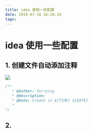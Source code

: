 ```yaml
---
title: idea 使用一些配置
date: 2019-07-18 16:26:34
tags:
---
```


# idea 使用一些配置

## 1. 创建文件自动添加注释

![](https://ws1.sinaimg.cn/large/8bbf0afbly1g53sbilvtmj21k812sdr4.jpg)

```js
/**
   * @Author: ferryvip
   * @Description: 
   * @Date: Create in ${TIME} ${DATE} 
   *
*/
```

## 2. 